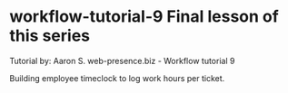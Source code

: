 # workflow-tutorial-9 Final lesson of this series
Tutorial by: Aaron S. web-presence.biz - Workflow tutorial 9

Building employee timeclock to log work hours per ticket.


